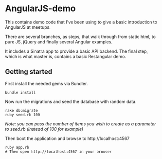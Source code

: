 AngularJS-demo
==============

This contains demo code that I've been using to give a basic introduction to
AngularJS at meetups.

There are several branches, as steps, that walk through from static html, to
pure JS, jQuery and finally several Angular examples.

It includes a Sinatra app to provide a basic API backend. The final step, which
is what master is, contains a basic Restangular demo.


Getting started
---------------

First install the needed gems via Bundler.

```
bundle install
```

Now run the migrations and seed the database with random data.

```
rake db:migrate
ruby seed.rb 100
```
_Note: you can pass the number of items you wish to create as a parameter to seed.rb (instead of 100 for example)_

Then boot the application and browse to http://localhost:4567

```
ruby app.rb
# Then open http://localhost:4567 in your browser
```
